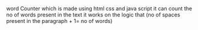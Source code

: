 word Counter which is made using html css and java script
it can count the no of words present in the text
it works on the logic that (no of spaces present in the paragraph + 1= no of words)
